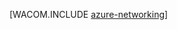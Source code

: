 <properties linkid="manage-fundamentals-networking" urlDisplayName="Networking" pageTitle="Networking (Windows) - Azure fundamentals" metaKeywords="Azure virtual network, Azure connect, Azure 流量管理器" description="An introduction in Azure networking." metaCanonical="/develop/net/fundamentals/networking/" services="virtual-machines,virtual-network" documentationCenter="" title="" authors="" solutions="" manager="" editor="" />
<tags ms.service="virtual-machines,virtual-network"
    ms.date="12/03/2014"
    wacn.date="04/11/2015"
    />




[WACOM.INCLUDE [azure-networking](../includes/azure-networking.md)]

